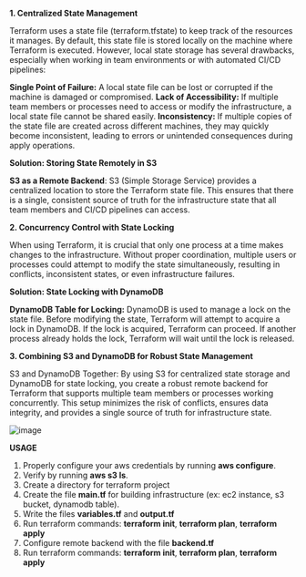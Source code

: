 **1. Centralized State Management**

Terraform uses a state file (terraform.tfstate) to keep track of the resources it manages. By default, this state file is stored locally on the machine where Terraform is executed. However, local state storage has several drawbacks, especially when working in team environments or with automated CI/CD pipelines:

**Single Point of Failure:** A local state file can be lost or corrupted if the machine is damaged or compromised.
**Lack of Accessibility:** If multiple team members or processes need to access or modify the infrastructure, a local state file cannot be shared easily.
**Inconsistency:** If multiple copies of the state file are created across different machines, they may quickly become inconsistent, leading to errors or unintended consequences during apply operations.


**Solution: Storing State Remotely in S3**

**S3 as a Remote Backend**: S3 (Simple Storage Service) provides a centralized location to store the Terraform state file. This ensures that there is a single, consistent source of truth for the infrastructure state that all team members and CI/CD pipelines can access.

**2. Concurrency Control with State Locking**

When using Terraform, it is crucial that only one process at a time makes changes to the infrastructure. Without proper coordination, multiple users or processes could attempt to modify the state simultaneously, resulting in conflicts, inconsistent states, or even infrastructure failures.

**Solution: State Locking with DynamoDB**

**DynamoDB Table for Locking:** DynamoDB is used to manage a lock on the state file. Before modifying the state, Terraform will attempt to acquire a lock in DynamoDB. If the lock is acquired, Terraform can proceed. If another process already holds the lock, Terraform will wait until the lock is released.

**3. Combining S3 and DynamoDB for Robust State Management**

S3 and DynamoDB Together: By using S3 for centralized state storage and DynamoDB for state locking, you create a robust remote backend for Terraform that supports multiple team members or processes working concurrently. This setup minimizes the risk of conflicts, ensures data integrity, and provides a single source of truth for infrastructure state.

![image](https://github.com/user-attachments/assets/429bf536-0c05-46a7-a5f0-bb74e35f1553)

**USAGE**

1. Properly configure your aws credentials by running **aws configure**.
2. Verify by running **aws s3 ls**.
3. Create a directory for terraform project
4. Create the file **main.tf** for building infrastructure (ex: ec2 instance, s3 bucket, dynamodb table).
5. Write the files **variables.tf** and **output.tf**
6. Run terraform commands: **terraform init**, **terraform plan**, **terraform apply**
7. Configure remote backend with the file **backend.tf**
8. Run terraform commands: **terraform init**, **terraform plan**, **terraform apply**

